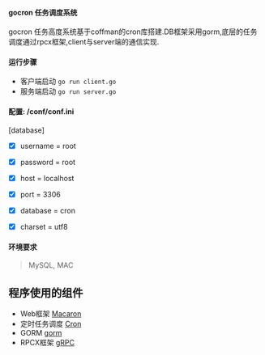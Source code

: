 #### gocron 任务调度系统
gocron 任务高度系统基于coffman的cron库搭建.DB框架采用gorm,底层的任务调度通过rpcx框架,client与server端的通信实现.

#### 运行步骤

* 客户端启动
`go run client.go`
* 服务端启动
`go run server.go`

#### 配置: /conf/conf.ini

[database]
- [x] username = root
- [x] password = root
- [x] host     = localhost
- [x] port     = 3306
- [x] database = cron
- [x] charset  = utf8


#### 环境要求
>  MySQL, MAC

## 程序使用的组件
* Web框架 [Macaron](http://go-macaron.com/)
* 定时任务调度 [Cron](https://github.com/jakecoffman/cron)
* GORM [gorm](https://github.com/go-gorm/gorm)
* RPCX框架 [gRPC](https://github.com/smallnest/rpcx)

